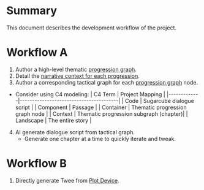 # Summary
This document describes the development workflow of the project.

# Workflow A
1. Author a high-level thematic [progression graph](/docs/Plot-Device.md#graph).
2. Detail the [narrative context for each progression](/docs/Plot-Device.md#plot-detail).
3. Author a corresponding tactical graph for each [progression graph](/docs/Plot-Device.md#graph) node.
  - Consider using C4 modeling:
    | C4 Term     | Project Mapping                        |
    |-------------|----------------------------------------|
    | Code        | Sugarcube dialogue script              |
    | Component   | Passage                                |
    | Container   | Thematic progression graph node        |
    | Context     | Thematic progression subgraph (chapter)|
    | Landscape   | The entire story                       |
4. AI generate dialogue script from tactical graph.
    - Generate one chapter at a time to quickly iterate and tweak.

# Workflow B
1. Directly generate Twee from [Plot Device](/docs/Plot-Device.md).